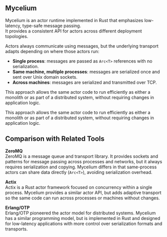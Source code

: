 ## Mycelium

Mycelium is an actor runtime implemented in Rust that emphasizes low-latency, type-safe message passing.  
It provides a consistent API for actors across different deployment topologies.  

Actors always communicate using messages, but the underlying transport adapts depending on where those actors run:

- **Single process**: messages are passed as `Arc<T>` references with no serialization.  
- **Same machine, multiple processes**: messages are serialized once and sent over Unix domain sockets.  
- **Across machines**: messages are serialized and transmitted over TCP.  

This approach allows the same actor code to run efficiently as either a monolith or as part of a distributed system, without requiring changes in application logic.

This approach allows the same actor code to run efficiently as either a monolith or as part of a distributed system, without requiring changes in application logic.  

## Comparison with Related Tools

**ZeroMQ**  
ZeroMQ is a message queue and transport library. It provides sockets and patterns for message passing across processes and networks, but it always requires serialization and copying. Mycelium differs in that same-process actors can share data directly (`Arc<T>`), avoiding serialization overhead.  

**Actix**  
Actix is a Rust actor framework focused on concurrency within a single process. Mycelium provides a similar actor API, but adds adaptive transport so the same code can run across processes or machines without changes.  

**Erlang/OTP**  
Erlang/OTP pioneered the actor model for distributed systems. Mycelium has a similar programming model, but is implemented in Rust and designed for low-latency applications with more control over serialization formats and transports.  

